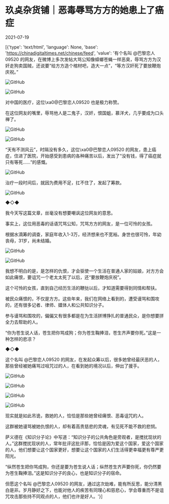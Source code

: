 # 玖奌杂货铺｜恶毒辱骂方方的她患上了癌症

2021-07-19

[{'type': 'text/html', 'language': None, 'base': 'https://chinadigitaltimes.net/chinese/feed', 'value': '有个名叫 @巴黎恋人09520 的网友，在微博上多次发帖大骂公知像蟑螂苍蝇一样恶臭，辱骂方方为汉奸走狗卖国贼，还说要“给方方造个棺材吧，造大一点”，“等方汉奸死了要放鞭炮庆祝。”

![GitHub](https://chinadigitaltimes.net/chinese/files/2021/07/post-668411-60f5111faad00.png)

![GitHub](https://chinadigitaltimes.net/chinese/files/2021/07/post-668411-60f511202a8c4.png)

对中国的医疗，这位\xa0@巴黎恋人09520 也是极力称赞。

在这位网友的嘴里，辱骂他人是二鬼子，汉奸，恨国蛆，慕洋犬，几乎要成为口头禅了。

![GitHub](https://chinadigitaltimes.net/chinese/files/2021/07/post-668411-60f5112076e6d.png)

![GitHub](https://chinadigitaltimes.net/chinese/files/2021/07/image-1626673434289.png)

“天有不测风云”，时隔没有多久，这位\xa0@巴黎恋人09520 的网友，患上癌症，住进了医院，开始感受到患病的各种痛苦以后，发出了“没有钱，得了癌症就只有等死……”的感慨。

![GitHub](https://chinadigitaltimes.net/chinese/files/2021/07/post-668411-60f51120c5cd5.png)

治疗一段时间后，就因为费用不足，扛不住了，发起了筹款。

![GitHub](https://chinadigitaltimes.net/chinese/files/2021/07/post-668411-60f511211bb45.png)

◆◇◆

我今天写这篇文章，丝毫没有想要嘲讽这位网友的意思。

事实上，这位用恶毒的话语咒骂公知，咒骂方方的网友，是一位可怜的女孩。

根据水滴筹的调查，家庭年收入1-3万，经济想来也不宽裕。身世也很可怜，年幼丧母，31岁，尚未结婚。

![GitHub](https://chinadigitaltimes.net/chinese/files/2021/07/post-668411-60f5112150e24.png)

![GitHub](https://chinadigitaltimes.net/chinese/files/2021/07/post-668411-60f5112186cdb.png)

我想不明白的是，是怎样的仇恨，才会驱使一个生活在普通人家的姑娘，对方方会如此痛恨，要诅咒一个老太太死了以后，还“要放鞭炮庆祝”。

这个可怜的女孩，直到自己经历生活的鞭挞以后，才知道需要得到同情和帮扶。

被民众痛恨的，不仅是方方。这些年来，我们在网络上看到的，遭受谩骂和围攻的，还有很多记者、律师、媒体人和公共知识分子。

参与谩骂和围攻的，偏偏又有很多都是在为生活拼博挣扎的普通民众，是你想要拼全力去帮助的人。

“你为苍生说人话，苍生把你骂成狗；你为苍生鞠捧泪，苍生齐声要你死。”这是一种怎样的悲凉？

◆◇◆

这个名叫 @巴黎恋人09520 的网友，在发起众筹以后，很多她曾经最厌恶的人，那些曾经被她痛骂过咀咒过的人，在看到她的境况以后，伸出了援手。

![GitHub](https://chinadigitaltimes.net/chinese/files/2021/07/post-668411-60f51121c5df1.png)

![GitHub](https://chinadigitaltimes.net/chinese/files/2021/07/post-668411-60f511220eba1.png)

![GitHub](https://chinadigitaltimes.net/chinese/files/2021/07/post-668411-60f511225b1fa.png)

![GitHub](https://chinadigitaltimes.net/chinese/files/2021/07/post-668411-60f51122a1195.png)

现实就是如此吊诡，救她的人，恰恰是那些她曾经痛恨、恶毒诅咒的人。

这群被她谩骂被她仇恨的人，却有着高贵慈悲的灵魂，有见死不能不救的悲悯。

萨义德在《知识分子论》中写道：“知识分子的公共角色是旁观者，是搅扰现状的人。”这群搅扰现状的人，常年批评这批评那，恰恰是因为爱这个国家，爱这个国家的人，他们想要让这个国家更好，想要让这个国家的人们生活得更幸福更有尊严更阳光。

“纵然苍生把你骂成狗，你还是要为苍生说人话；纵然苍生齐声要你死，你仍然要为苍生鞠捧泪。”这是知识分子的良心，也是知识分子的宿命。

但愿这个名叫 @巴黎恋人09520 的网友，通过这次劫难，能有所反思，能分清黑白是非。岁月静好之下，也能对他人的疾苦有同理心和慈悲心，学会尊重而不是诅咒攻击那些持不同观点的人，他们也许是好人。'}]